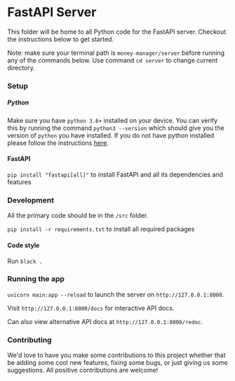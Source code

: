 # FastAPI Server

This folder will be home to all Python code for the FastAPI server.
Checkout the instructions below to get started.

Note: make sure your terminal path is `money-manager/server` before running any of the commands below. Use command
`cd server` to change current directory.

### Setup

##### Python
Make sure you have `python 3.6+` installed on your device. You can verify this by running the command `python3 --version`
which should give you the version of `python` you have installed. If you do not have python installed please follow the
instructions [here](https://www.python.org/downloads/).

#### FastAPI

`pip install "fastapi[all]"` to install FastAPI and all its dependencies and features

### Development

All the primary code should be in the `/src` folder.

`pip install -r requirements.txt` to install all required packages

#### Code style

Run `black .`

### Running the app

`uvicorn main:app --reload` to launch the server on `http://127.0.0.1:8000`.

Visit `http://127.0.0.1:8000/docs` for interactive API docs.

Can also view alternative API docs at `http://127.0.0.1:8000/redoc`.

### Contributing

We'd love to have you make some contributions to this project whether that be adding some cool new features, fixing
some bugs, or just giving us some suggestions. All positive contributions are welcome!
